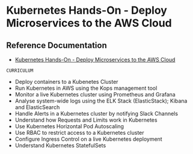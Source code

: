 # Kubernetes Hands-On - Deploy Microservices to the AWS Cloud

## Reference Documentation

* [Kubernetes Hands-On - Deploy Microservices to the AWS Cloud](https://www.udemy.com/course/kubernetes-microservices/)

`CURRICULUM`

- Deploy containers to a Kubenetes Cluster
- Run Kubernetes in AWS using the Kops management tool
- Monitor a live Kubernetes cluster using Prometheus and Grafana
- Analyse system-wide logs using the ELK Stack (ElasticStack); Kibana and ElasticSearch
- Handle Alerts in a Kubernetes cluster by notifying Slack Channels
- Understand how Requests and Limits work in Kubernetes
- Use Kubernetes Horizontal Pod Autoscaling
- Use RBAC to restrict access to a Kubernetes cluster
- Configure Ingress Control on a live Kubernetes deployment
- Understand Kubernetes StatefulSets

